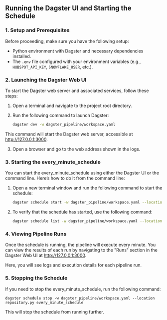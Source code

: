 ## Running the Dagster UI and Starting the Schedule

### 1. Setup and Prerequisites

Before proceeding, make sure you have the following setup:
- Python environment with Dagster and necessary dependencies installed.
- The `.env` file configured with your environment variables (e.g., `HUBSPOT_API_KEY`, `SNOWFLAKE_USER`, etc.).

### 2. Launching the Dagster Web UI

To start the Dagster web server and associated services, follow these steps:

1. Open a terminal and navigate to the project root directory.
2. Run the following command to launch Dagster:

   ```bash
   dagster dev -w dagster_pipeline/workspace.yaml

This command will start the Dagster web server, accessible at http://127.0.0.1:3000.

3. Open a browser and go to the web address shown in the logs.

### 3. Starting the every_minute_schedule
You can start the every_minute_schedule using either the Dagster UI or the command line. Here’s how to do it from the command line:

1. Open a new terminal window and run the following command to start the schedule:

    ```bash
    dagster schedule start -w dagster_pipeline/workspace.yaml --location repository.py every_minute_schedule

2. To verify that the schedule has started, use the following command:
   
    ```bash
    dagster schedule list -w dagster_pipeline/workspace.yaml --location repository.py

### 4. Viewing Pipeline Runs
Once the schedule is running, the pipeline will execute every minute. You can view the results of each run by navigating to the "Runs" section in the Dagster Web UI at http://127.0.0.1:3000.

Here, you will see logs and execution details for each pipeline run.

### 5. Stopping the Schedule

If you need to stop the every_minute_schedule, run the following command:

    dagster schedule stop -w dagster_pipeline/workspace.yaml --location repository.py every_minute_schedule

This will stop the schedule from running further.
